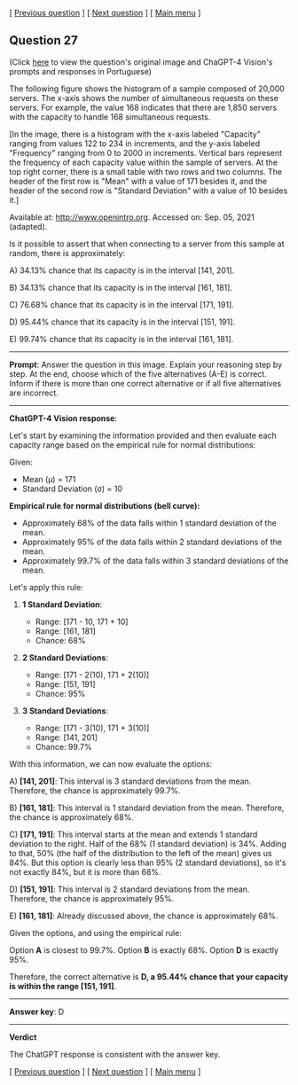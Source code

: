 \[ [Previous question](q26-eng.md) \] \[ [Next question](q28-eng.md) \] \[ [Main menu](/README.md) \]

## Question 27 ##

(Click [here](q27-por.md) to view the question's original image and ChaGPT-4 Vision's prompts and responses in Portuguese)

The following figure shows the histogram of a sample composed of 20,000 servers. The x-axis shows the number of simultaneous requests on these servers. For example, the value 168 indicates that there are 1,850 servers with the capacity to handle 168 simultaneous requests.

\[In the image, there is a histogram with the x-axis labeled "Capacity" ranging from values 122 to 234 in increments, and the y-axis labeled "Frequency" ranging from 0 to 2000 in increments. Vertical bars represent the frequency of each capacity value within the sample of servers. At the top right corner, there is a small table with two rows and two columns. The header of the first row is "Mean" with a value of 171 besides it, and the header of the second row is "Standard Deviation" with a value of 10 besides it.\]

Available at: http://www.openintro.org. Accessed on: Sep. 05, 2021 (adapted).

Is it possible to assert that when connecting to a server from this sample at random, there is approximately:

A) 34.13% chance that its capacity is in the interval \[141, 201\].

B) 34.13% chance that its capacity is in the interval \[161, 181\].

C) 76.68% chance that its capacity is in the interval \[171, 191\].

D) 95.44% chance that its capacity is in the interval \[151, 191\].

E) 99.74% chance that its capacity is in the interval \[161, 181\].

---

**Prompt**: Answer the question in this image. Explain your reasoning step by step. At the end, choose which of the five alternatives (A-E) is correct. Inform if there is more than one correct alternative or if all five alternatives are incorrect.

---

**ChatGPT-4 Vision response**:

Let's start by examining the information provided and then evaluate each capacity range based on the empirical rule for normal distributions:

Given:

- Mean (μ) = 171
- Standard Deviation (σ) = 10

**Empirical rule for normal distributions (bell curve):**
- Approximately 68% of the data falls within 1 standard deviation of the mean.
- Approximately 95% of the data falls within 2 standard deviations of the mean.
- Approximately 99.7% of the data falls within 3 standard deviations of the mean.

Let's apply this rule:

1. **1 Standard Deviation**:
   - Range: [171 - 10, 171 + 10]
   - Range: [161, 181]
   - Chance: 68%

2. **2 Standard Deviations**:
   - Range: [171 - 2(10), 171 + 2(10)]
   - Range: [151, 191]
   - Chance: 95%

3. **3 Standard Deviations**:
   - Range: [171 - 3(10), 171 + 3(10)]
   - Range: [141, 201]
   - Chance: 99.7%

With this information, we can now evaluate the options:

A) **[141, 201]**: This interval is 3 standard deviations from the mean. Therefore, the chance is approximately 99.7%.

B) **[161, 181]**: This interval is 1 standard deviation from the mean. Therefore, the chance is approximately 68%.

C) **[171, 191]**: This interval starts at the mean and extends 1 standard deviation to the right. Half of the 68% (1 standard deviation) is 34%. Adding to that, 50% (the half of the distribution to the left of the mean) gives us 84%. But this option is clearly less than 95% (2 standard deviations), so it's not exactly 84%, but it is more than 68%.

D) **[151, 191]**: This interval is 2 standard deviations from the mean. Therefore, the chance is approximately 95%.

E) **[161, 181]**: Already discussed above, the chance is approximately 68%.

Given the options, and using the empirical rule:

Option **A** is closest to 99.7%.
Option **B** is exactly 68%.
Option **D** is exactly 95%.

Therefore, the correct alternative is **D, a 95.44% chance that your capacity is within the range [151, 191]**.

---

**Answer key**: D

---

**Verdict**

The ChatGPT response is consistent with the answer key.


\[ [Previous question](q26-eng.md) \] \[ [Next question](q28-eng.md) \] \[ [Main menu](/README.md) \]
